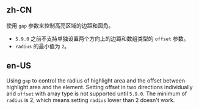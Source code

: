 ## zh-CN

使用 `gap` 参数来控制高亮区域的边距和圆角。

- `5.9.0` 之前不支持单独设置两个方向上的边距和数组类型的 `offset` 参数。
- `radius` 的最小值为 `2`。

## en-US

Using `gap` to control the radius of highlight area and the offset between highlight area and the element. Setting offset in two directions individually and `offset` with array type is not supported until `5.9.0`. The minimum of `radius` is 2, which means setting `radius` lower than 2 doesn't work.

